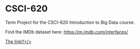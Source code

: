 # CSCI-620
Term Project for the  CSCI-620 Introduction to Big Data course.

Find the IMDb dataset here: https://m.imdb.com/interfaces/

<a href="http://sg.app.lucidchart.com/wf/click?upn=4wgIOpld3pNauqZlzpyPEd2TF-2Bn4l5w1OnJClMs67c2sc1EhCKC79ggcTFigzYSo0-2FJVUYfH01tZ7p56LsL6b-2BkkBoMU05BhYpmwNzCyiQxe6DHYymKtVZ3IRn816YDMuGFmiUR6NUmPap21mfquM7z8x12DV6v2-2B7UTRBCNquQhHY-2FJV8e4dRmBhKntUxhH8OQxW5207MsXrNWcH9abMjy-2FZ6-2B1LdDiPJUoRxK85gn-2BHY0UlFzP32XKVilpfo3S86pH1FDPPCeQf-2FWMsRDRyw-3D-3D_IX7uesD8UFXvCN3hVffGkh-2BE-2Fp6VcDF-2FYQbbzedKFYik5NtO96KDbBrNBI-2FSu9mHxgXCJlyViKJ9-2BedFrTZs1nFaW4qFrMEQMsmsyfvz0EUkSsIpuDtXw1aJd2Nj4JoS-2F-2FRbgXH5FaAPzovAvqOLsNa8mSV-2BT91j2DmD6kBrGPXDei4lVutNLVlDdLvlOn7wj6MqqEI3y2GJWsQI8t1TH8BdwogHKoIqJ6xW3lmuCmJ5I2nafPYLF-2Fjc4WCNo3biPLWDod7bUob8f4PX-2Bn0KEG3M8K7ARG32PzX22DzMRuOa2sGtXcNlYg5alhlz3INofUVv5EWhww5AeZLOCcy4QDqNvg9DMRgtvvJHhStDgCCjOO9Qw0SMaG4coyKbQ7kikynC-2BAuBf6Qm4lQt-2F-2BTym4bOBOOUIrPHTzBdfYvKV54baOyQbc-2FV6escDe-2Fti-2BI5frTqDseia98qNr-2Ff-2Fy-2BCNMf9vGGaq-2BCwa4o7PSPJP2qnOP8CxBKqQhXC5N3DMJT-2BEFvpL6PAxKq5Z8NfcDGh1hZC7oI0GXQGXxpGGuvJ4vo-3D">The link!!</>
  
